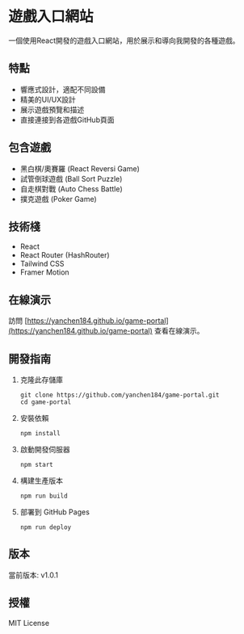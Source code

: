 # 遊戲入口網站

一個使用React開發的遊戲入口網站，用於展示和導向我開發的各種遊戲。

## 特點

- 響應式設計，適配不同設備
- 精美的UI/UX設計
- 展示遊戲預覽和描述
- 直接連接到各遊戲GitHub頁面

## 包含遊戲

- 黑白棋/奧賽羅 (React Reversi Game)
- 試管倒球遊戲 (Ball Sort Puzzle)
- 自走棋對戰 (Auto Chess Battle)
- 撲克遊戲 (Poker Game)

## 技術棧

- React
- React Router (HashRouter)
- Tailwind CSS
- Framer Motion

## 在線演示

訪問 [https://yanchen184.github.io/game-portal](https://yanchen184.github.io/game-portal) 查看在線演示。

## 開發指南

1. 克隆此存儲庫
   ```
   git clone https://github.com/yanchen184/game-portal.git
   cd game-portal
   ```

2. 安裝依賴
   ```
   npm install
   ```

3. 啟動開發伺服器
   ```
   npm start
   ```

4. 構建生產版本
   ```
   npm run build
   ```

5. 部署到 GitHub Pages
   ```
   npm run deploy
   ```

## 版本

當前版本: v1.0.1

## 授權

MIT License
